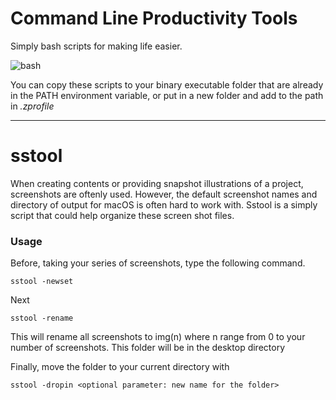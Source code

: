 # Command Line Productivity Tools

Simply bash scripts for making life easier.

![bash](https://opensource.com/sites/default/files/lead-images/bash_command_line.png)

You can copy these scripts to your binary executable folder that are already in the PATH environment variable, or put in a new folder and add to the path in
_.zprofile_

---

# sstool

When creating contents or providing snapshot illustrations of a project, screenshots are oftenly used. However, the default screenshot names and directory of output for macOS is often hard to work with. Sstool is a simply script that could help organize these screen shot files.

### Usage

Before, taking your series of screenshots, type the following command.

```
sstool -newset
```

Next

```
sstool -rename
```

This will rename all screenshots to img(n) where n range from 0 to your number of screenshots. This folder will be in the desktop directory

Finally, move the folder to your current directory with

```
sstool -dropin <optional parameter: new name for the folder>
```
